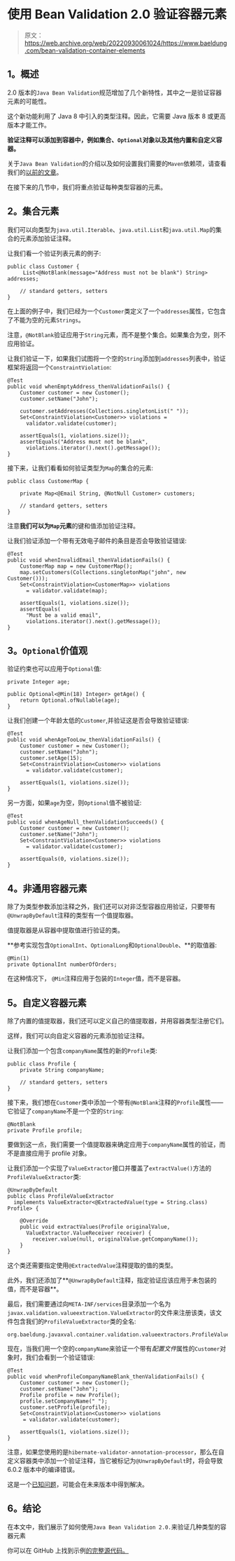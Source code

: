 # 使用 Bean Validation 2.0 验证容器元素

> 原文：<https://web.archive.org/web/20220930061024/https://www.baeldung.com/bean-validation-container-elements>

## 1。概述

2.0 版本的`Java Bean Validation`规范增加了几个新特性，其中之一是验证容器元素的可能性。

这个新功能利用了 Java 8 中引入的类型注释。因此，它需要 Java 版本 8 或更高版本才能工作。

**验证注释可以添加到容器中，例如集合、`Optional`对象以及其他内置和自定义容器。**

关于`Java Bean Validation`的介绍以及如何设置我们需要的`Maven`依赖项，请查看我们的[以前的文章](/web/20220627090448/https://www.baeldung.com/javax-validation)。

在接下来的几节中，我们将重点验证每种类型容器的元素。

## 2。集合元素

我们可以向类型为`java.util.Iterable`、`java.util.List`和`java.util.Map`的集合的元素添加验证注释。

让我们看一个验证列表元素的例子:

```
public class Customer {    
     List<@NotBlank(message="Address must not be blank") String> addresses;

    // standard getters, setters 
}
```

在上面的例子中，我们已经为一个`Customer`类定义了一个`addresses`属性，它包含了不能为空的元素`Strings`。

注意，`@NotBlank`验证应用于`String`元素，而不是整个集合。如果集合为空，则不应用验证。

让我们验证一下，如果我们试图将一个空的`String`添加到`addresses`列表中，验证框架将返回一个`ConstraintViolation`:

```
@Test
public void whenEmptyAddress_thenValidationFails() {
    Customer customer = new Customer();
    customer.setName("John");

    customer.setAddresses(Collections.singletonList(" "));
    Set<ConstraintViolation<Customer>> violations = 
      validator.validate(customer);

    assertEquals(1, violations.size());
    assertEquals("Address must not be blank", 
      violations.iterator().next().getMessage());
}
```

接下来，让我们看看如何验证类型为`Map`的集合的元素:

```
public class CustomerMap {

    private Map<@Email String, @NotNull Customer> customers;

    // standard getters, setters
}
```

注意**我们可以为`Map`元素**的键和值添加验证注释。

让我们验证添加一个带有无效电子邮件的条目是否会导致验证错误:

```
@Test
public void whenInvalidEmail_thenValidationFails() {
    CustomerMap map = new CustomerMap();
    map.setCustomers(Collections.singletonMap("john", new Customer()));
    Set<ConstraintViolation<CustomerMap>> violations
      = validator.validate(map);

    assertEquals(1, violations.size());
    assertEquals(
      "Must be a valid email", 
      violations.iterator().next().getMessage());
}
```

## 3。`Optional`价值观

验证约束也可以应用于`Optional`值:

```
private Integer age;

public Optional<@Min(18) Integer> getAge() {
    return Optional.ofNullable(age);
}
```

让我们创建一个年龄太低的`Customer`,并验证这是否会导致验证错误:

```
@Test
public void whenAgeTooLow_thenValidationFails() {
    Customer customer = new Customer();
    customer.setName("John");
    customer.setAge(15);
    Set<ConstraintViolation<Customer>> violations
      = validator.validate(customer);

    assertEquals(1, violations.size());
}
```

另一方面，如果`age`为空，则`Optional`值不被验证:

```
@Test
public void whenAgeNull_thenValidationSucceeds() {
    Customer customer = new Customer();
    customer.setName("John");
    Set<ConstraintViolation<Customer>> violations
      = validator.validate(customer);

    assertEquals(0, violations.size());
}
```

## 4。非通用容器元素

除了为类型参数添加注释之外，我们还可以对非泛型容器应用验证，只要带有`@UnwrapByDefault`注释的类型有一个值提取器。

值提取器是从容器中提取值进行验证的类。

**参考实现包含`OptionalInt`、`OptionalLong`和`OptionalDouble`、**的取值器:

```
@Min(1)
private OptionalInt numberOfOrders;
```

在这种情况下， `@Min`注释应用于包装的`Integer`值，而不是容器。

## 5。自定义容器元素

除了内置的值提取器，我们还可以定义自己的值提取器，并用容器类型注册它们。

这样，我们可以向自定义容器的元素添加验证注释。

让我们添加一个包含`companyName`属性的新的`Profile`类:

```
public class Profile {
    private String companyName;

    // standard getters, setters 
}
```

接下来，我们想在`Customer`类中添加一个带有`@NotBlank`注释的`Profile`属性——它验证了`companyName`不是一个空的`String`:

```
@NotBlank
private Profile profile;
```

要做到这一点，我们需要一个值提取器来确定应用于`companyName`属性的验证，而不是直接应用于 profile 对象。

让我们添加一个实现了`ValueExtractor`接口并覆盖了`extractValue()`方法的`ProfileValueExtractor`类:

```
@UnwrapByDefault
public class ProfileValueExtractor 
  implements ValueExtractor<@ExtractedValue(type = String.class) Profile> {

    @Override
    public void extractValues(Profile originalValue, 
      ValueExtractor.ValueReceiver receiver) {
        receiver.value(null, originalValue.getCompanyName());
    }
}
```

这个类还需要指定使用`@ExtractedValue`注释提取的值的类型。

此外，我们还添加了**`@UnwrapByDefault`注释，指定验证应该应用于未包装的值，而不是容器**。

最后，我们需要通过向`META-INF/services`目录添加一个名为`javax.validation.valueextraction.ValueExtractor`的文件来注册该类，该文件包含我们的`ProfileValueExtractor`类的全名:

```
org.baeldung.javaxval.container.validation.valueextractors.ProfileValueExtractor
```

现在，当我们用一个空的`companyName`来验证一个带有*配置文件*属性的`Customer`对象时，我们会看到一个验证错误:

```
@Test
public void whenProfileCompanyNameBlank_thenValidationFails() {
    Customer customer = new Customer();
    customer.setName("John");
    Profile profile = new Profile();
    profile.setCompanyName(" ");
    customer.setProfile(profile);
    Set<ConstraintViolation<Customer>> violations
     = validator.validate(customer);

    assertEquals(1, violations.size());
}
```

注意，如果您使用的是`hibernate-validator-annotation-processor`，那么在自定义容器类中添加一个验证注释，当它被标记为`@UnwrapByDefault`时，将会导致 6.0.2 版本中的编译错误。

这是一个[已知问题](https://web.archive.org/web/20220627090448/http://docs.jboss.org/hibernate/stable/validator/reference/en-US/html_single/#validator-annotationprocessor-known-issues)，可能会在未来版本中得到解决。

## 6。结论

在本文中，我们展示了如何使用`Java Bean Validation 2.0.`来验证几种类型的容器元素

你可以在 GitHub 上找到示例[的完整源代码。](https://web.archive.org/web/20220627090448/https://github.com/eugenp/tutorials/tree/master/javaxval)